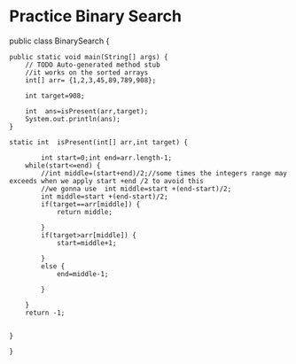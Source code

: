 # Practice Binary Search



public class BinarySearch {

	public static void main(String[] args) {
		// TODO Auto-generated method stub
		//it works on the sorted arrays
		int[] arr= {1,2,3,45,89,789,908};
		
		int target=908;
		
		int  ans=isPresent(arr,target);
		System.out.println(ans);
	}
		
	static int  isPresent(int[] arr,int target) {
			
			int start=0;int end=arr.length-1;
		while(start<=end) {
			//int middle=(start+end)/2;//some times the integers range may exceeds when we apply start +end /2 to avoid this 
			//we gonna use  int middle=start +(end-start)/2;
			int middle=start +(end-start)/2;
			if(target==arr[middle]) {
				return middle;
	
			}
			if(target>arr[middle]) {
				start=middle+1;
	
			}
			else {
				end=middle-1;
		
			}
			
		}
		return -1;
		

	}
	
	}
